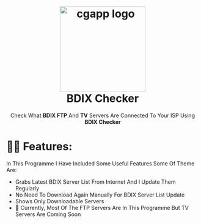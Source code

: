 <h1 align="center">
  <img alt="cgapp logo" src="https://i.ibb.co/sv4wv02/The-BDIX-Checker-ICON-1.png" width="224px"/><br/>
  BDIX Checker
</h1>
<p align="center">Check What <b>BDIX FTP</b> And <b>TV</b> Servers Are Connected To Your ISP Using <b>BDIX Checker</b></p>

# 👨‍💻 Features:

In This Programme I Have Included Some Useful Features Some Of Theme Are:

- Grabs Latest BDIX Server List From Internet And I Update Them Regularly
- No Need To Download Again Manually For BDIX Server List Update
- Shows Only Downloadable Servers
- 🚨 Currently, Most Of The FTP Servers Are In This Programme But TV Servers Are Coming Soon
